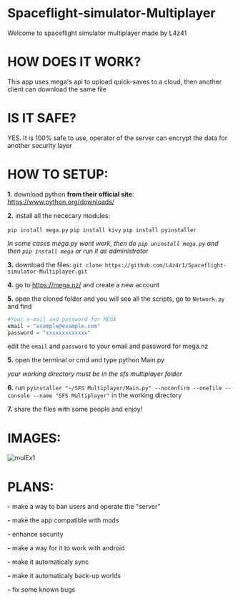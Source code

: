 # Spaceflight-simulator-Multiplayer

Welcome to spaceflight simulator multiplayer made by L4z41

# HOW DOES IT WORK?
This app uses mega's api to upload quick-saves to a cloud, then another client can download the same file


# IS IT SAFE?
YES. It is 100% safe to use, operator of the server can encrypt the data for another security layer


# HOW TO SETUP:

**1.** download python **from their official site**: https://www.python.org/downloads/

**2.** install all the nececary modules:

```pip install mega.py```
```pip install kivy```
```pip install pyinstaller```

*In some cases mega.py wont work, then do ```pip uninstall mega.py``` and then ```pip install mega``` or run it as administrator*

**3.** download the files:
```git clone https://github.com/L4z4r1/Spaceflight-simulator-Multiplayer.git```

**4.** go to https://mega.nz/ and create a new account

**5.** open the cloned folder and you will see all the scripts, go to ```Network.py``` and find
```python
#Your e-mail and password for MEGA
email = "example@example.com"
password = "xxxxxxxxxxxxx"
```
edit the ```email``` and ```password``` to your email and password for mega.nz

**5.** open the terminal or cmd and type python Main.py

*your working directory must be in the sfs multiplayer folder*

**6.** run ```pyinstaller "~/SFS Multiplayer/Main.py" --noconfirm --onefile --console --name "SFS Multiplayer"```
in the working directory

**7.** share the files with some people and enjoy!

# IMAGES:
![mulEx1](https://user-images.githubusercontent.com/107078837/203858883-5b6e576f-cc63-4e5a-99db-fbf84cca435b.png)

# PLANS:

**-** make a way to ban users and operate the "server"

**-** make the app compatible with mods

**-** enhance security

**-** make a way for it to work with android

**-** make it automaticaly sync 

**-** make it automaticaly back-up worlds

**-** fix some known bugs

